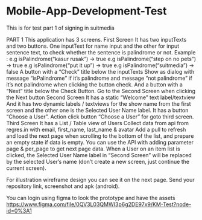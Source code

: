 # Mobile-App-Development-Test
This is for test part 1 of signing in suitmedia

PART 1
This application has 3 screens.
First Screen
It has two inputTexts and two buttons. 
One inputText for name input and the other for input sentence text, to check whether the sentence is palindrome or not.
Example :
e.g isPalindrome(“kasur rusak”) -> true
e.g isPalindrome(“step on no pets”) -> true
e.g isPalindrome(“put it up”) -> true
e.g isPalindrome(“suitmedia”) -> false
A button with a “Check” title below the inputTexts
Show as dialog with message “isPalindrome” if it’s palindrome and message “not   palindrome” if it’s not palindrome when clicking the button check.
And a button with a “Next” title below the Check Button.
Go to the Second Screen when clicking the Next button
Second Screen
It has a static “Welcome” text label/textview
And it has two dynamic labels / textviews for the show name from the first screen and the other one is the Selected User Name label.
It has a button “Choose a User”.
Action click button “Choose a User” for goto third screen.
Third Screen
It has a List / Table view of Users
Collect data from api from regres.in with email, first_name, last_name & avatar
Add a pull to refresh and load the next page when scrolling to the bottom of the list, and prepare an empty state if data is empty. You can use the API with adding parameter page & per_page to get next page data.
When a User on an item list is clicked, the Selected User Name label in “Second Screen” will be replaced by the selected User’s name (don’t create a new screen, just continue the current screen).

For illustration wireframe design you can see it on the next page.
Send your repository link, screenshot and apk (android).

You can login using figma to look the prototype and have the assets
https://www.figma.com/file/0QV3L03QMWI3p6g2DE97x9/KM-Test?node-id=0%3A1
